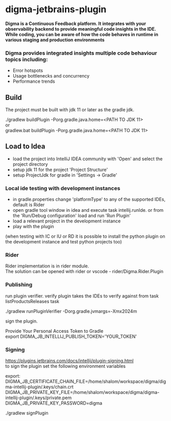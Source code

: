 # digma-jetbrains-plugin

<!-- Plugin description -->
**Digma is a Continuous Feedback platform. It integrates with your observability
backend to provide meaningful code insights in the IDE. While coding,
you can be aware of how the code behaves in runtime in various staging and production environments**

### Digma provides integrated insights multiple code behaviour topics including:

- Error hotspots
- Usage bottlenecks and concurrency
- Performance trends

<!-- Plugin description end -->

## Build

The project must be built with jdk 11 or later as the gradle jdk.</br>

./gradlew buildPlugin -Porg.gradle.java.home=<PATH TO JDK 11></br>
or</br>
gradlew.bat buildPlugin -Porg.gradle.java.home=<PATH TO JDK 11></br>

## Load to Idea

- load the project into IntelliJ IDEA community with 'Open' and select the project directory</br>
- setup jdk 11 for the project 'Project Structure'</br>
- setup ProjectJdk for gradle in 'Settings -> Gradle'</br>


### Local ide testing with development instances

- in gradle.properties change 'platformType' to any of the supported IDEs, default is Rider</br>
- open gradle tool window in idea and execute task intellij.runIde. or from the 'Run/Debug configuration' load and run 'Run Plugin'</br>
- load a relevant project in the development instance</br>
- play with the plugin</br>

(when testing with IC or IU or RD it is possible to install the python plugin on the development instance 
and test python projects too)


### Rider

Rider implementation is in rider module. </br>
The solution can be opened with rider or vscode - rider/Digma.Rider.Plugin</br>



### Publishing

run plugin verifier. verify plugin takes the IDEs to verify against from task listProductsReleases task</br>

./gradlew runPluginVerifier -Dorg.gradle.jvmargs=-Xmx2024m</br>

sign the plugin.</br>

Provide Your Personal Access Token to Gradle</br>
export DIGMA_JB_INTELLIJ_PUBLISH_TOKEN='YOUR_TOKEN'</br>


### Signing

https://plugins.jetbrains.com/docs/intellij/plugin-signing.html</br>
to sign the plugin set the following environment variables</br>

export:</br>
DIGMA_JB_CERTIFICATE_CHAIN_FILE=/home/shalom/workspace/digma/digma-intellij-plugin/.keys/chain.crt</br>
DIGMA_JB_PRIVATE_KEY_FILE=/home/shalom/workspace/digma/digma-intellij-plugin/.keys/private.pem</br>
DIGMA_JB_PRIVATE_KEY_PASSWORD=digma</br>


./gradlew signPlugin</br>


